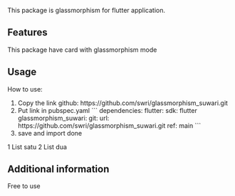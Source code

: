 <!-- 
This README describes the package. If you publish this package to pub.dev,
this README's contents appear on the landing page for your package.

For information about how to write a good package README, see the guide for
[writing package pages](https://dart.dev/guides/libraries/writing-package-pages). 

For general information about developing packages, see the Dart guide for
[creating packages](https://dart.dev/guides/libraries/create-library-packages)
and the Flutter guide for
[developing packages and plugins](https://flutter.dev/developing-packages). 
-->

This package is glassmorphism for flutter application.

## Features

This package have card with glassmorphism mode

## Usage

How to use:
<ol>
    <li>
        Copy the link github:
            https://github.com/swri/glassmorphism_suwari.git
    </li>
    <li>
        Put link in pubspec.yaml
```
        dependencies:
            flutter:
                sdk: flutter
            glassmorphism_suwari:
                git:
                    url: https://github.com/swri/glassmorphism_suwari.git
                    ref: main
```
    </li>
    <li>
        save and import
        done
    </li>
</ol>

 1 List satu
 2 List dua

## Additional information

Free to use
